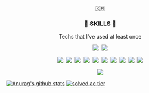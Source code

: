 <p align="center">🇰🇷</p>

<h3 align="center">👊 SKILLS 👊</h3>

<p align="center"> Techs that I've used at least once </p>

<p align="center">
	<img src="https://img.shields.io/badge/Android-3DDC84?style=flat-square&logo=Android&logoColor=white"/>&nbsp
	<img src="https://img.shields.io/badge/Flutter-02569B?style=flat-square&logo=Flutter&logoColor=white"/>
</p>

<p align="center">
	<img src="https://img.shields.io/badge/Kotlin-0095D5?style=flat-square&logo=Kotlin&logoColor=white"/>&nbsp 
	<img src="https://img.shields.io/badge/Java-007396?style=flat-square&logo=Java&logoColor=white"/>&nbsp 
	<img src="https://img.shields.io/badge/C++-00599C?style=flat-square&logo=C%2B%2B&logoColor=white"/>&nbsp 
	<img src="https://img.shields.io/badge/C-A8B9CC?style=flat-square&logo=C&logoColor=white"/>&nbsp
	<img src="https://img.shields.io/badge/Python-3776AB?style=flat-square&logo=python&logoColor=white"/>&nbsp
	<img src="https://img.shields.io/badge/Dart-0175C2?style=flat-square&logo=dart&logoColor=white"/>&nbsp
	<img src="https://img.shields.io/badge/Javascript-ffb13b?style=flat-square&logo=javascript&logoColor=white"/>&nbsp 
	<img src="https://img.shields.io/badge/HTML-E34F26?style=flat-square&logo=HTML5&logoColor=white"/>&nbsp
	<img src="https://img.shields.io/badge/CSS-1572B6?style=flat-square&logo=css3&logoColor=white"/>&nbsp
	<img src="https://img.shields.io/badge/spring-6DB33F?style=flat-square&logo=spring&logoColor=white"/>
</p>


<p align="center">
	<a href="https://hits.seeyoufarm.com"><img src="https://hits.seeyoufarm.com/api/count/incr/badge.svg?url=https%3A%2F%2Fgithub.com%2Fhansh0101&count_bg=%2379C83D&title_bg=%23555555&icon=android.svg&icon_color=%2379C83D&title=hits&edge_flat=false"/></a>
</p>

[![Anurag's github stats](https://github-readme-stats.vercel.app/api?username=hansh0101)](https://github.com/anuraghazra/github-readme-stats)   [![solved.ac tier](http://mazassumnida.wtf/api/v2/generate_badge?boj=hansh0101)](https://solved.ac/hansh0101)
